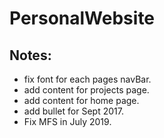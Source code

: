 # PersonalWebsite

## Notes:
- fix font for each pages navBar.
- add content for projects page.
- add content for home page.
- add bullet for Sept 2017.
- Fix MFS in July 2019.
